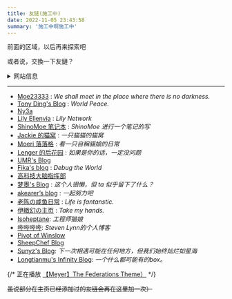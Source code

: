 ```yaml
---
title: 友链(施工中)
date: 2022-11-05 23:43:58
summary: '施工中啊施工中'
---
```


前面的区域，以后再来探索吧

或者说，交換一下友鏈？

<details>
  <summary>网站信息</summary>
    <p>名称：湛蓝的调色板</p>
    <p>描述：青く滲む 青く滲む 綺麗に <font color="#CCC"> / 浅渗湛蓝 纵使青涩 难掩绮丽</font></p> 或 A cat lying on the keyboard.
    <p>ps:描述二选一，或两个都行</p>
    <p>头像：https://nekoq.eu.org/static/images/avatar.png</p>
</details>

---

- [Moe23333](https://moe23333.vercel.app/) : _We shall meet in the place where there is no darkness._
- [Tony Ding's Blog](https://blog.tonyding.net/) : _World Peace._
- [Ny3a](https://ny3a.github.io/)
- [Lily Ellenvia](https://lilynet.work/) : _Lily Network_
- [ShinoMoe 笔记本](https://shinomoe.xyz/) : _ShinoMoe 进行一个笔记的写_
- [Jackie 的猫窝](https://jackiecat.top/) : _一只猫猫的猫窝_
- [Moeri 落落格](https://blog.bakalu.cyou/) : _看一只自稱貓娘的日常_
- [Lenger 的后花园](https://spookerv5.github.io/) : _如果是你的话，一定没问题_
- [UMR's Blog](https://www.umr.wiki/)
- [Fika's blog](https://fika.ink/) : _Debug the World_
- [高科技大脑指挥部](https://hightechbrain.ml/)
- [梦墨's Blog](https://blog.dreamo.ink/) : _这个人很懒，但 ta 似乎留下了什么？_
- [akearer’s blog](https://akearer.top/) : _一起努力吧_
- [老陈の咸鱼日常](https://www.fantanstic.top/) : _Life is fantanstic._
- [伊緻幻の主页](https://www.chwin.asia) : *Take my hands.*
- [Isoheptane](https://blog.cascade.moe): *工程师猫娘*
- [哔哔哔哔](https://bebebe.be): *Steven Lynn的个人博客*
- [Pivot of Winslow](https://winsloweric.com/)
- [SheepChef Blog](https://shef.cc/)
- [Sunyz's Blog](https://blog.sunyz.net/): *下一次相遇可能在任何地方，但我们始终灿烂如星海*
- [Longtianmu's Infinity Blog](https://ltm.ink/): *一个什么都可能有的box。*

{/* 正在播放 [【Meyer】The Federations Theme）](https://music.163.com/song?id=1436226764) */}

~~虽说部分在主页已经添加过的友链会再在这里加一次）~~

